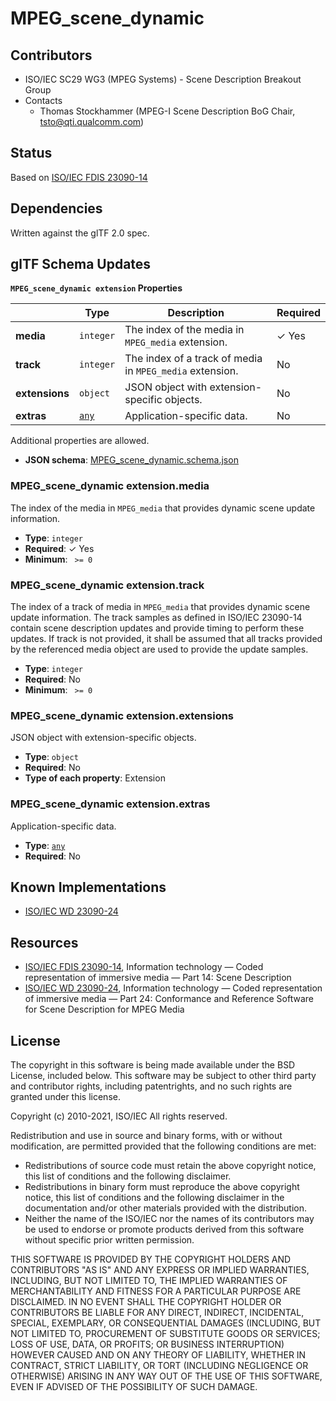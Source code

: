 # MPEG_scene_dynamic

## Contributors

* ISO/IEC SC29 WG3 (MPEG Systems) - Scene Description Breakout Group
* Contacts
  * Thomas Stockhammer (MPEG-I Scene Description BoG Chair, tsto@qti.qualcomm.com)

## Status

Based on [ISO/IEC FDIS 23090-14](https://www.iso.org/standard/80900.html)

## Dependencies

Written against the glTF 2.0 spec.

## glTF Schema Updates

**`MPEG_scene_dynamic extension` Properties**

|   |Type|Description|Required|
|---|---|---|---|
|**media**|`integer`|The index of the media in `MPEG_media` extension.| &#10003; Yes|
|**track**|`integer`|The index of a track of media in `MPEG_media` extension.|No|
|**extensions**|`object`|JSON object with extension-specific objects.|No|
|**extras**|[`any`](#reference-any)|Application-specific data.|No|

Additional properties are allowed.

* **JSON schema**: [MPEG_scene_dynamic.schema.json](/Extensions/MPEG_scene_dynamic/schema/MPEG_scene_dynamic.schema.json)

### MPEG_scene_dynamic extension.media

The index of the media in `MPEG_media` that provides dynamic scene update information.

* **Type**: `integer`
* **Required**:  &#10003; Yes
* **Minimum**: ` >= 0`

### MPEG_scene_dynamic extension.track

The index of a track of media in `MPEG_media` that provides dynamic scene update information. The track samples as defined in ISO/IEC 23090-14 contain scene description updates and provide timing to perform these updates. If track is not provided, it shall be assumed that all tracks provided by the referenced media object are used to provide the update samples.

* **Type**: `integer`
* **Required**: No
* **Minimum**: ` >= 0`

### MPEG_scene_dynamic extension.extensions

JSON object with extension-specific objects.

* **Type**: `object`
* **Required**: No
* **Type of each property**: Extension

### MPEG_scene_dynamic extension.extras

Application-specific data.

* **Type**: [`any`](#reference-any)
* **Required**: No




## Known Implementations

* [ISO/IEC WD 23090-24](https://www.iso.org/standard/83696.html)
## Resources

* [ISO/IEC FDIS 23090-14](https://www.iso.org/standard/80900.html), Information technology — Coded representation of immersive media — Part 14: Scene Description 
* [ISO/IEC WD 23090-24](https://www.iso.org/standard/83696.html), Information technology — Coded representation of immersive media — Part 24: Conformance and Reference Software for Scene Description for MPEG Media

## License

The copyright in this software is being made available under the BSD License, included below. This software may be subject to other third party and contributor rights, including patentrights, and no such rights are granted under this license.

Copyright (c) 2010-2021, ISO/IEC
All rights reserved.

Redistribution and use in source and binary forms, with or without modification, are permitted provided that the following conditions are met:

* Redistributions of source code must retain the above copyright notice, this list of conditions and the following disclaimer.
* Redistributions in binary form must reproduce the above copyright notice, this list of conditions and the following disclaimer in the documentation and/or other materials provided with the distribution.
* Neither the name of the ISO/IEC nor the names of its contributors may be used to endorse or promote products derived from this software without specific prior written permission.

THIS SOFTWARE IS PROVIDED BY THE COPYRIGHT HOLDERS AND CONTRIBUTORS "AS IS" AND ANY EXPRESS OR IMPLIED WARRANTIES, INCLUDING, BUT NOT LIMITED TO, THE IMPLIED WARRANTIES OF MERCHANTABILITY AND FITNESS FOR A PARTICULAR PURPOSE ARE DISCLAIMED. IN NO EVENT SHALL THE COPYRIGHT HOLDER OR CONTRIBUTORS BE LIABLE FOR ANY DIRECT, INDIRECT, INCIDENTAL, SPECIAL, EXEMPLARY, OR CONSEQUENTIAL DAMAGES (INCLUDING, BUT NOT LIMITED TO, PROCUREMENT OF SUBSTITUTE GOODS OR SERVICES; LOSS OF USE, DATA, OR PROFITS; OR BUSINESS INTERRUPTION) HOWEVER CAUSED AND ON ANY THEORY OF LIABILITY, WHETHER IN CONTRACT, STRICT LIABILITY, OR TORT (INCLUDING NEGLIGENCE OR OTHERWISE) ARISING IN ANY WAY OUT OF THE USE OF THIS SOFTWARE, EVEN IF ADVISED OF THE POSSIBILITY OF SUCH DAMAGE.
